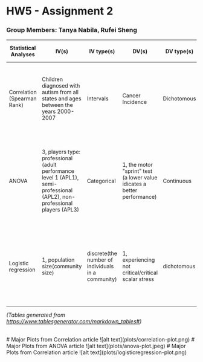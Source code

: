 # HW5 - Assignment 2
### Group Members: Tanya Nabila, Rufei Sheng

| **Statistical Analyses**    | **IV(s)**                                                                                                                  | **IV type(s)**                                     | **DV(s)**                                                                | **DV type(s)** | **Control Var** | **Control Var type** | **Question to be answered**                                                                                                      | **_H0_**                                                                                                                                      | **alpha** | **link to paper**                                                                              |
|-----------------------------|----------------------------------------------------------------------------------------------------------------------------|----------------------------------------------------|--------------------------------------------------------------------------|----------------|-----------------|----------------------|----------------------------------------------------------------------------------------------------------------------------------|-----------------------------------------------------------------------------------------------------------------------------------------------|-----------|------------------------------------------------------------------------------------------------|
| Correlation (Spearman Rank) | Children diagnosed with autism from all states and ages between the years 2000-2007                                        | Intervals                                          | Cancer Incidence                                                         | Dichotomous    | None             | None                  | To determine if significant correlations exist between the prevalence of autism and the incidence of cancer.                     | There may be an association between autism and specific forms of cancer.                                                                      | 0.05      | https://journals.plos.org/plosone/article/file?id=10.1371/journal.pone.0009372                 |
| ANOVA                       | 3, players type: professional (adult performance level 1 (APL1), semi-professional (APL2), non-professional players (APL3) | Categorical                                        | 1, the motor "sprint" test (a lower value idicates a better performance) | Continuous     | 0               | None                 | Does motor predictors’ prognostic relevance can provide reliable objective information about future potential of talented player | The motor "sprint" test score of players who reached higher-level APL >= The motor "sprint" test score of players who reached lower-level APL | 0.001     | https://journals.plos.org/plosone/article?id=10.1371/journal.pone.0182211                      |
| Logistic regression         | 1, population size(community size)                                                                                         | discrete(the number of individuals in a community) | 1, experiencing not critical/critical scalar stress                      | dichotomous    | 1, None         | None                 | The relationship between the possibilities of experiencing a critical level of scalar stress and population sizes.               | There is no relationship between 'experiencing critical scalar stress' and 'population size'                                                  | 0.05      | https://journals.plos.org/plosone/article?id=10.1371/journal.pone.0091510#pone-0091510-g005%7C |

*(Tables generated from https://www.tablesgenerator.com/markdown_tables#)*

<br>
# Major Plots from Correlation article
![alt text](plots/correlation-plot.png)
# Major Plots from ANOVA article
![alt text](plots/anova-plot.jpeg)
# Major Plots from Correlation article
![alt text](plots/logisticregression-plot.png)
